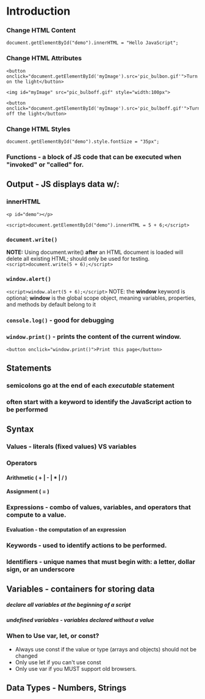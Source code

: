 # Introduction

### Change HTML Content
```
document.getElementById("demo").innerHTML = "Hello JavaScript";
```

### Change HTML Attributes
```
<button onclick="document.getElementById('myImage').src='pic_bulbon.gif'">Turn on the light</button>

<img id="myImage" src="pic_bulboff.gif" style="width:100px">

<button onclick="document.getElementById('myImage').src='pic_bulboff.gif'">Turn off the light</button>
```

### Change HTML Styles
```
document.getElementById("demo").style.fontSize = "35px";
```

### Functions - a block of JS code that can be executed when "invoked" or "called" for.

## Output - JS displays data w/:
 ### innerHTML 
   ```
   <p id="demo"></p>

   <script>document.getElementById("demo").innerHTML = 5 + 6;</script>
   ```
 ### `document.write()`
  **NOTE:** Using document.write() **after** an HTML document is loaded will delete all existing HTML; should only be used for testing.
   `<script>document.write(5 + 6);</script>` 
 ### `window.alert()`
  `<script>window.alert(5 + 6);</script>`
  NOTE: the **window** keyword is optional; **window** is the global scope object, meaning variables, properties, and methods by default belong to it
 ### `console.log()` - good for debugging
 ### `window.print()` - prints the content of the current window.
 `<button onclick="window.print()">Print this page</button>`

## Statements 
 ### semicolons go at the end of each *executable* statement
 ### often start with a keyword to identify the JavaScript action to be performed

## Syntax
 ### Values - literals (fixed values) VS variables

 ### Operators
  #### Arithmetic ( + | - | * | / )
  #### Assignment ( = )

 ### Expressions - combo of values, variables, and operators that compute to a value.
  #### Evaluation - the computation of an **expression**
 
 ### Keywords - used to identify actions to be performed.

 ### Identifiers - unique names that must begin with: a **letter**, **dollar sign**, or an **underscore**

## Variables - containers for storing data
 ##### declare all variables at the beginning of a script
 ##### undefined variables - variables declared without a value
 
 ### When to Use var, let, or const?
  - Always use const if the value or type (arrays and objects) should not be changed
  - Only use let if you can't use const
  - Only use var if you MUST support old browsers.

## Data Types - Numbers, Strings